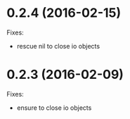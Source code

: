 # 0.2.4 (2016-02-15)

Fixes:

* rescue nil to close io objects

# 0.2.3 (2016-02-09)

Fixes:

* ensure to close io objects

